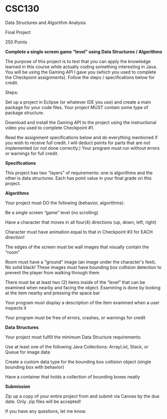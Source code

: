 # CSC130

Data Structures and Algorithm Analysis

Final Project

250 Points

**Complete a single screen game “level” using Data Structures / Algorithms**

The purpose of this project is to test that you can apply the knowledge learned in this course while actually coding something interesting in Java. You will be using the Gaming API I gave you (which you used to complete the Checkpoint assignments). Follow the steps / specifications below for credit.

Steps:

Set up a project in Eclipse (or whatever IDE you use) and create a main package for your code files. Your project MUST contain some type of package structure.

Download and install the Gaming API to the project using the instructional video you used to complete Checkpoint #1.

Read the assignment specifications below and do everything mentioned if you wish to receive full credit. I will deduct points for parts that are not implemented (or not done correctly.) Your program must run without errors or warnings for full credit.

**Specifications**

This project has two “layers” of requirements: one is algorithms and the other is data structures. Each has point value in your final grade on this project.

**Algorithms**

Your project must DO the following (behavior, algorithms):

Be a single screen “game” level (no scrolling)

Have a character that moves in all four(4) directions (up, down, left, right)

Character must have animation equal to that in Checkpoint #3 for EACH direction!

The edges of the screen must be wall images that visually contain the “room”

Room must have a "ground" image (an image under the character's feet). No solid black!
These images must have bounding box collision detection to prevent the player from walking through them

There must be at least two (2) items inside of the “level” that can be examined when nearby and facing the object. Examining is done by looking at the item nearby and pressing the space bar

Your program must display a description of the item examined when a user inspects it

Your program must be free of errors, crashes, or warnings for credit

**Data Structures**

Your project must fulfill the minimum Data Structure requirements:

Use at least one of the following Java Collections: ArrayList, Stack, or Queue for image data

Create a custom data type for the bounding box collision object (single bounding box with behavior)

Have a container that holds a collection of bounding boxes neatly

**Submission**

Zip up a copy of your entire project from and submit via Canvas by the due date. Only .zip files will be accepted!

If you have any questions, let me know.
